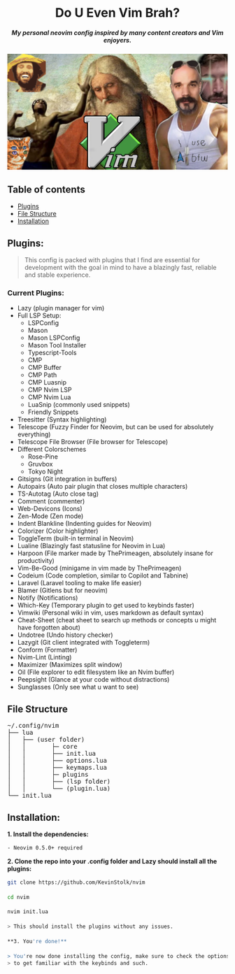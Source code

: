 <div align="center">

# Do U Even Vim Brah?

##### My personal neovim config inspired by many content creators and Vim enjoyers.</p>

</div>

![Neochad](neochad.png)

## Table of contents

- [Plugins](#plugins)
- [File Structure](#file%20structure)
- [Installation](#installation)

## Plugins:

> This config is packed with plugins that I find are essential for development with the goal in mind to have a blazingly fast, reliable and stable experience.

### Current Plugins:

- Lazy (plugin manager for vim)
- Full LSP Setup:
  - LSPConfig
  - Mason
  - Mason LSPConfig
  - Mason Tool Installer
  - Typescript-Tools
  - CMP
  - CMP Buffer
  - CMP Path
  - CMP Luasnip
  - CMP Nvim LSP
  - CMP Nvim Lua
  - LuaSnip (commonly used snippets)
  - Friendly Snippets
- Treesitter (Syntax highlighting)
- Telescope (Fuzzy Finder for Neovim, but can be used for absolutely everything)
- Telescope File Browser (File browser for Telescope)
- Different Colorschemes
  - Rose-Pine
  - Gruvbox
  - Tokyo Night
- Gitsigns (Git integration in buffers)
- Autopairs (Auto pair plugin that closes multiple characters)
- TS-Autotag (Auto close tag)
- Comment (commenter)
- Web-Devicons (Icons)
- Zen-Mode (Zen mode)
- Indent Blankline (Indenting guides for Neovim)
- Colorizer (Color highlighter)
- ToggleTerm (built-in terminal in Neovim)
- Lualine (Blazingly fast statusline for Neovim in Lua)
- Harpoon (File marker made by ThePrimeagen, absolutely insane for productivity)
- Vim-Be-Good (minigame in vim made by ThePrimeagen)
- Codeium (Code completion, similar to Copilot and Tabnine)
- Laravel (Laravel tooling to make life easier)
- Blamer (Gitlens but for neovim)
- Notify (Notifications)
- Which-Key (Temporary plugin to get used to keybinds faster)
- Vimwiki (Personal wiki in vim, uses markdown as default syntax)
- Cheat-Sheet (cheat sheet to search up methods or concepts u might have forgotten about)
- Undotree (Undo history checker)
- Lazygit (Git client integrated with Toggleterm)
- Conform (Formatter)
- Nvim-Lint (Linting)
- Maximizer (Maximizes split window)
- Oil (File explorer to edit filesystem like an Nvim buffer)
- Peepsight (Glance at your code without distractions)
- Sunglasses (Only see what u want to see)

## File Structure

<pre>
~/.config/nvim
├── lua
│   ├── (user folder)
│   │       ├─ core
│   │       ├── init.lua
│   │       ├── options.lua
│   │       ├── keymaps.lua
│   │       ├─ plugins
│   │       ├── (lsp folder)
│   │       └── (plugin.lua)
└── init.lua
</pre>

## Installation:

**1. Install the dependencies:**

```bash
- Neovim 0.5.0+ required
```

**2. Clone the repo into your .config folder and Lazy should install all the plugins:**

```bash
git clone https://github.com/KevinStolk/nvim

cd nvim

nvim init.lua

> This should install the plugins without any issues.

**3. You're done!**

> You're now done installing the config, make sure to check the options.lua and keymaps.lua
> to get familiar with the keybinds and such.
